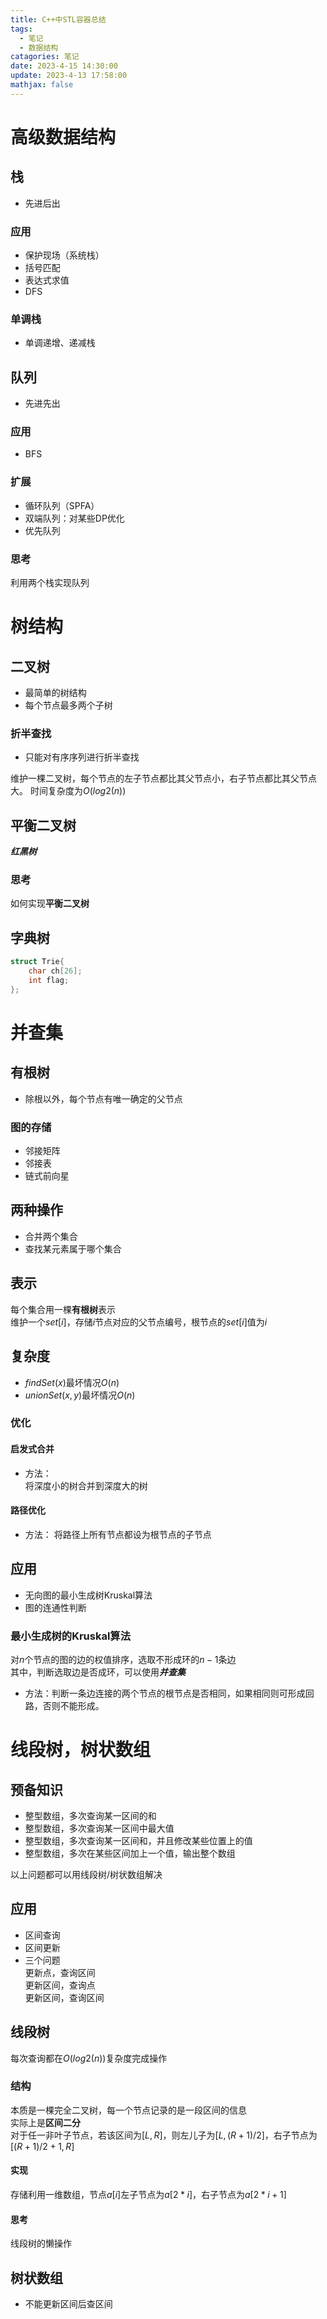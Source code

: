 ```yaml
---
title: C++中STL容器总结
tags:
  - 笔记
  - 数据结构
catagories: 笔记
date: 2023-4-15 14:30:00
update: 2023-4-13 17:58:00
mathjax: false
---
```

# 高级数据结构
## 栈
- 先进后出
### 应用
- 保护现场（系统栈）
- 括号匹配
- 表达式求值
- DFS
### 单调栈
- 单调递增、递减栈
## 队列
- 先进先出
### 应用
- BFS
### 扩展
- 循环队列（SPFA）
- 双端队列：对某些DP优化
- 优先队列
### 思考 
利用两个栈实现队列
# 树结构
## 二叉树
- 最简单的树结构
- 每个节点最多两个子树
### 折半查找
- 只能对有序序列进行折半查找  

维护一棵二叉树，每个节点的左子节点都比其父节点小，右子节点都比其父节点大。
时间复杂度为$O(log2(n))$
## 平衡二叉树
***红黑树***
### 思考
如何实现**平衡二叉树**
## 字典树
```CPP
struct Trie{
    char ch[26];
    int flag;
};
```
# 并查集
## 有根树
- 除根以外，每个节点有唯一确定的父节点
### 图的存储
- 邻接矩阵
- 邻接表
- 链式前向星
## 两种操作
- 合并两个集合
- 查找某元素属于哪个集合
## 表示
每个集合用一棵**有根树**表示  
维护一个$set[i]$，存储$i$节点对应的父节点编号，根节点的$set[i]$值为$i$
## 复杂度
- $findSet(x)$最坏情况$O(n)$
- $unionSet(x,y)$最坏情况$O(n)$
### 优化
#### 启发式合并
- 方法：  
将深度小的树合并到深度大的树
#### 路径优化
- 方法：
将路径上所有节点都设为根节点的子节点
## 应用
- 无向图的最小生成树Kruskal算法
- 图的连通性判断
### 最小生成树的Kruskal算法
对$n$个节点的图的边的权值排序，选取不形成环的$n-1$条边  
其中，判断选取边是否成环，可以使用***并查集***  
- 方法：判断一条边连接的两个节点的根节点是否相同，如果相同则可形成回路，否则不能形成。
# 线段树，树状数组
## 预备知识
- 整型数组，多次查询某一区间的和
- 整型数组，多次查询某一区间中最大值
- 整型数组，多次查询某一区间和，并且修改某些位置上的值
- 整型数组，多次在某些区间加上一个值，输出整个数组

以上问题都可以用线段树/树状数组解决
## 应用
- 区间查询
- 区间更新
- 三个问题  
更新点，查询区间  
更新区间，查询点  
更新区间，查询区间
## 线段树
每次查询都在$O(log2(n))$复杂度完成操作
### 结构
本质是一棵完全二叉树，每一个节点记录的是一段区间的信息  
实际上是**区间二分**  
对于任一非叶子节点，若该区间为$[L,R]$，则左儿子为$[L,(R+1)/2]$，右子节点为$[(R+1)/2+1,R]$ 
#### 实现
存储利用一维数组，节点$a[i]$左子节点为$a[2*i]$，右子节点为$a[2*i+1]$
#### 思考
线段树的懒操作
## 树状数组
- 不能更新区间后查区间
